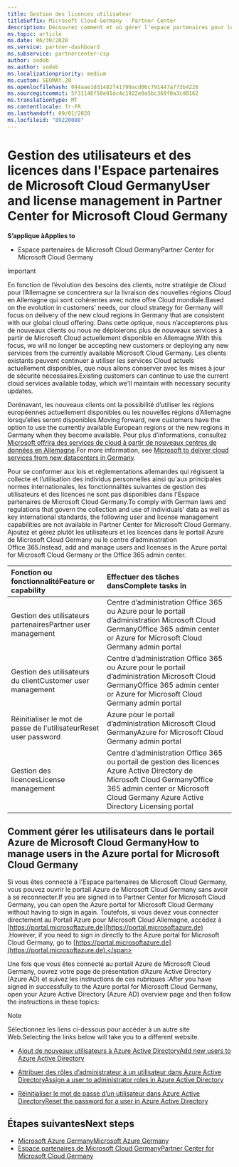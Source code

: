 ```yaml
---
title: Gestion des licences utilisateur
titleSuffix: Microsoft Cloud Germany - Partner Center
description: Découvrez comment et où gérer l’espace partenaires pour les partenaires, les clients et les licences de Microsoft Cloud Allemagne, ainsi que les réinitialisations de mot de passe.
ms.topic: article
ms.date: 06/30/2020
ms.service: partner-dashboard
ms.subservice: partnercenter-csp
author: sodeb
ms.author: sodeb
ms.localizationpriority: medium
ms.custom: SEOMAY.20
ms.openlocfilehash: 044aae1dd1482f41799acd06c791447a773b4226
ms.sourcegitcommit: 5f31146f50e01dc4c1922e0a5bc369f0a3cd8162
ms.translationtype: MT
ms.contentlocale: fr-FR
ms.lasthandoff: 09/01/2020
ms.locfileid: "89220088"
---
```

# <a name="user-and-license-management-in-partner-center-for-microsoft-cloud-germany"></a><span data-ttu-id="49f88-103">Gestion des utilisateurs et des licences dans l'Espace partenaires de Microsoft Cloud Germany</span><span class="sxs-lookup"><span data-stu-id="49f88-103">User and license management in Partner Center for Microsoft Cloud Germany</span></span>

<span data-ttu-id="49f88-104">**S’applique à**</span><span class="sxs-lookup"><span data-stu-id="49f88-104">**Applies to**</span></span>

-  <span data-ttu-id="49f88-105">Espace partenaires de Microsoft Cloud Germany</span><span class="sxs-lookup"><span data-stu-id="49f88-105">Partner Center for Microsoft Cloud Germany</span></span>

> [!IMPORTANT]
> <span data-ttu-id="49f88-106">En fonction de l’évolution des besoins des clients, notre stratégie de Cloud pour l’Allemagne se concentrera sur la livraison des nouvelles régions Cloud en Allemagne qui sont cohérentes avec notre offre Cloud mondiale.</span><span class="sxs-lookup"><span data-stu-id="49f88-106">Based on the evolution in customers' needs, our cloud strategy for Germany will focus on delivery of the new cloud regions in Germany that are consistent with our global cloud offering.</span></span> <span data-ttu-id="49f88-107">Dans cette optique, nous n’accepterons plus de nouveaux clients ou nous ne déploierons plus de nouveaux services à partir de Microsoft Cloud actuellement disponible en Allemagne.</span><span class="sxs-lookup"><span data-stu-id="49f88-107">With this focus, we will no longer be accepting new customers or deploying any new services from the currently available Microsoft Cloud Germany.</span></span> <span data-ttu-id="49f88-108">Les clients existants peuvent continuer à utiliser les services Cloud actuels actuellement disponibles, que nous allons conserver avec les mises à jour de sécurité nécessaires.</span><span class="sxs-lookup"><span data-stu-id="49f88-108">Existing customers can continue to use the current cloud services available today, which we'll maintain with necessary security updates.</span></span>
>  
> <span data-ttu-id="49f88-109">Dorénavant, les nouveaux clients ont la possibilité d’utiliser les régions européennes actuellement disponibles ou les nouvelles régions d’Allemagne lorsqu’elles seront disponibles.</span><span class="sxs-lookup"><span data-stu-id="49f88-109">Moving forward, new customers have the option to use the currently available European regions or the new regions in Germany when they become available.</span></span> <span data-ttu-id="49f88-110">Pour plus d’informations, consultez [Microsoft offrira des services de cloud à partir de nouveaux centres de données en Allemagne](https://news.microsoft.com/europe/2018/08/31/microsoft-to-deliver-cloud-services-from-new-datacentres-in-germany-in-2019-to-meet-evolving-customer-needs/).</span><span class="sxs-lookup"><span data-stu-id="49f88-110">For more information, see [Microsoft to deliver cloud services from new datacenters in Germany](https://news.microsoft.com/europe/2018/08/31/microsoft-to-deliver-cloud-services-from-new-datacentres-in-germany-in-2019-to-meet-evolving-customer-needs/).</span></span>

<span data-ttu-id="49f88-111">Pour se conformer aux lois et réglementations allemandes qui régissent la collecte et l’utilisation des individus personnelles ainsi qu'aux principales normes internationales, les fonctionnalités suivantes de gestion des utilisateurs et des licences ne sont pas disponibles dans l'Espace partenaires de Microsoft Cloud Germany.</span><span class="sxs-lookup"><span data-stu-id="49f88-111">To comply with German laws and regulations that govern the collection and use of individuals' data as well as key international standards, the following user and license management capabilities are not available in Partner Center for Microsoft Cloud Germany.</span></span> <span data-ttu-id="49f88-112">Ajoutez et gérez plutôt les utilisateurs et les licences dans le portail Azure de Microsoft Cloud Germany ou le centre d’administration Office 365.</span><span class="sxs-lookup"><span data-stu-id="49f88-112">Instead, add and manage users and licenses in the Azure portal for Microsoft Cloud Germany or the Office 365 admin center.</span></span>

<span data-ttu-id="49f88-113">Fonction ou fonctionnalité</span><span class="sxs-lookup"><span data-stu-id="49f88-113">Feature or capability</span></span> | <span data-ttu-id="49f88-114">Effectuer des tâches dans</span><span class="sxs-lookup"><span data-stu-id="49f88-114">Complete tasks in</span></span>
:--- | :---
<span data-ttu-id="49f88-115">Gestion des utilisateurs partenaires</span><span class="sxs-lookup"><span data-stu-id="49f88-115">Partner user management</span></span> | <span data-ttu-id="49f88-116">Centre d’administration Office 365 ou Azure pour le portail d’administration Microsoft Cloud Germany</span><span class="sxs-lookup"><span data-stu-id="49f88-116">Office 365 admin center or Azure for Microsoft Cloud Germany admin portal</span></span>
<span data-ttu-id="49f88-117">Gestion des utilisateurs du client</span><span class="sxs-lookup"><span data-stu-id="49f88-117">Customer user management</span></span> | <span data-ttu-id="49f88-118">Centre d’administration Office 365 ou Azure pour le portail d’administration Microsoft Cloud Germany</span><span class="sxs-lookup"><span data-stu-id="49f88-118">Office 365 admin center or Azure for Microsoft Cloud Germany admin portal</span></span>
<span data-ttu-id="49f88-119">Réinitialiser le mot de passe de l'utilisateur</span><span class="sxs-lookup"><span data-stu-id="49f88-119">Reset user password</span></span> | <span data-ttu-id="49f88-120">Azure pour le portail d’administration Microsoft Cloud Germany</span><span class="sxs-lookup"><span data-stu-id="49f88-120">Azure for Microsoft Cloud Germany admin portal</span></span>
<span data-ttu-id="49f88-121">Gestion des licences</span><span class="sxs-lookup"><span data-stu-id="49f88-121">License management</span></span> | <span data-ttu-id="49f88-122">Centre d’administration Office 365 ou portail de gestion des licences Azure Active Directory de Microsoft Cloud Germany</span><span class="sxs-lookup"><span data-stu-id="49f88-122">Office 365 admin center or Microsoft Cloud Germany Azure Active Directory Licensing portal</span></span>

## <a name="how-to-manage-users-in-the-azure-portal-for-microsoft-cloud-germany"></a><span data-ttu-id="49f88-123">Comment gérer les utilisateurs dans le portail Azure de Microsoft Cloud Germany</span><span class="sxs-lookup"><span data-stu-id="49f88-123">How to manage users in the Azure portal for Microsoft Cloud Germany</span></span> 

<span data-ttu-id="49f88-124">Si vous êtes connecté à l'Espace partenaires de Microsoft Cloud Germany, vous pouvez ouvrir le portail Azure de Microsoft Cloud Germany sans avoir à se reconnecter.</span><span class="sxs-lookup"><span data-stu-id="49f88-124">If you are signed in to Partner Center for Microsoft Cloud Germany, you can open the Azure portal for Microsoft Cloud Germany without having to sign in again.</span></span> <span data-ttu-id="49f88-125">Toutefois, si vous devez vous connecter directement au Portail Azure pour Microsoft Cloud Allemagne, accédez à [https://portal.microsoftazure.de](https://portal.microsoftazure.de) .</span><span class="sxs-lookup"><span data-stu-id="49f88-125">However, if you need to sign in directly to the Azure portal for Microsoft Cloud Germany, go to [https://portal.microsoftazure.de](https://portal.microsoftazure.de).</span></span> 

<span data-ttu-id="49f88-126">Une fois que vous êtes connecté au portail Azure de Microsoft Cloud Germany, ouvrez votre page de présentation d’Azure Active Directory (Azure AD) et suivez les instructions de ces rubriques :</span><span class="sxs-lookup"><span data-stu-id="49f88-126">After you have signed in successfully to the Azure portal for Microsoft Cloud Germany, open your Azure Active Directory (Azure AD) overview page and then follow the instructions in these topics:</span></span>

> [!NOTE]  
> <span data-ttu-id="49f88-127">Sélectionnez les liens ci-dessous pour accéder à un autre site Web.</span><span class="sxs-lookup"><span data-stu-id="49f88-127">Selecting the links below will take you to a different website.</span></span>

-  [<span data-ttu-id="49f88-128">Ajout de nouveaux utilisateurs à Azure Active Directory</span><span class="sxs-lookup"><span data-stu-id="49f88-128">Add new users to Azure Active Directory</span></span>](https://docs.microsoft.com/azure/active-directory/active-directory-users-create-azure-portal)

-  [<span data-ttu-id="49f88-129">Attribuer des rôles d’administrateur à un utilisateur dans Azure Active Directory</span><span class="sxs-lookup"><span data-stu-id="49f88-129">Assign a user to administrator roles in Azure Active Directory</span></span>](https://docs.microsoft.com/azure/active-directory/active-directory-users-assign-role-azure-portal)

-  [<span data-ttu-id="49f88-130">Réinitialiser le mot de passe d’un utilisateur dans Azure Active Directory</span><span class="sxs-lookup"><span data-stu-id="49f88-130">Reset the password for a user in Azure Active Directory</span></span>](https://docs.microsoft.com/azure/active-directory/active-directory-users-reset-password-azure-portal)

## <a name="next-steps"></a><span data-ttu-id="49f88-131">Étapes suivantes</span><span class="sxs-lookup"><span data-stu-id="49f88-131">Next steps</span></span>

-  [<span data-ttu-id="49f88-132">Microsoft Azure Germany</span><span class="sxs-lookup"><span data-stu-id="49f88-132">Microsoft Azure Germany</span></span>](https://azure.microsoft.com/global-infrastructure/germany/)
-  [<span data-ttu-id="49f88-133">Espace partenaires de Microsoft Cloud Germany</span><span class="sxs-lookup"><span data-stu-id="49f88-133">Partner Center for Microsoft Cloud Germany</span></span>](partner-center-for-microsoft-cloud-germany.md)
